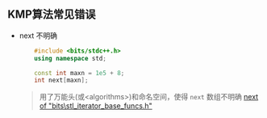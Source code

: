 ## KMP算法常见错误

* next 不明确
  
	```cpp
		#include <bits/stdc++.h>
		using namespace std;

		const int maxn = 1e5 + 8;
		int next[maxn];
	```
	> 用了万能头(或\<algorithms\>)和命名空间，使得 `next` 数组不明确
	> [next of "bits\stl_iterator_base_funcs.h"](./Screenshot%202022-01-26%20094502.png)